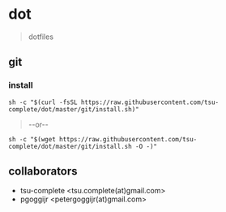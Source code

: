 
# dot

> dotfiles

## git

### install

    sh -c "$(curl -fsSL https://raw.githubusercontent.com/tsu-complete/dot/master/git/install.sh)"

> --or--

    sh -c "$(wget https://raw.githubusercontent.com/tsu-complete/dot/master/git/install.sh -O -)"

## collaborators

 - tsu-complete <tsu.complete(at)gmail.com>
 - pgoggijr <petergoggijr(at)gmail.com>

